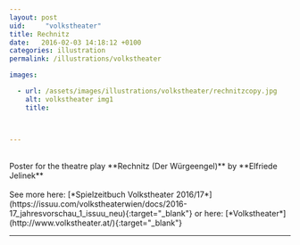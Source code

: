 ```yaml
---
layout: post
uid:     "volkstheater"
title: Rechnitz
date:   2016-02-03 14:18:12 +0100
categories: illustration
permalink: /illustrations/volkstheater

images:

  - url: /assets/images/illustrations/volkstheater/rechnitzcopy.jpg
    alt: volkstheater img1
    title:



---
```

<br>
Poster for the theatre play **Rechnitz (Der Würgeengel)** by **Elfriede Jelinek**
<br>
<br>
See more here:
  [*Spielzeitbuch Volkstheater 2016/17*](https://issuu.com/volkstheaterwien/docs/2016-17_jahresvorschau_1_issuu_neu){:target="_blank"}
or here:
[*Volkstheater*](http://www.volkstheater.at/){:target="_blank"}


---
